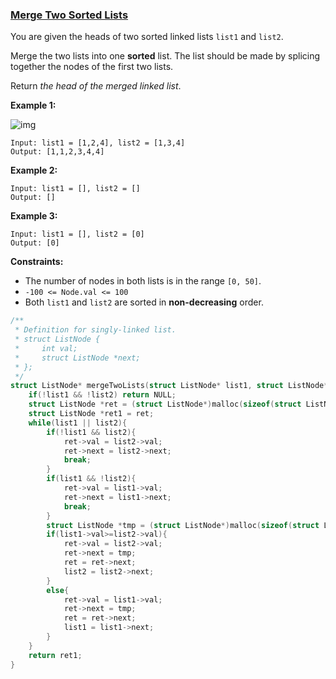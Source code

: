### [Merge Two Sorted Lists](https://leetcode.com/problems/merge-two-sorted-lists/)

You are given the heads of two sorted linked lists `list1` and `list2`.

Merge the two lists into one **sorted** list. The list should be made by splicing together the nodes of the first two lists.

Return *the head of the merged linked list*.

 

**Example 1:**

![img](https://assets.leetcode.com/uploads/2020/10/03/merge_ex1.jpg)

```
Input: list1 = [1,2,4], list2 = [1,3,4]
Output: [1,1,2,3,4,4]
```

**Example 2:**

```
Input: list1 = [], list2 = []
Output: []
```

**Example 3:**

```
Input: list1 = [], list2 = [0]
Output: [0]
```

 

**Constraints:**

- The number of nodes in both lists is in the range `[0, 50]`.
- `-100 <= Node.val <= 100`
- Both `list1` and `list2` are sorted in **non-decreasing** order.

```C
/**
 * Definition for singly-linked list.
 * struct ListNode {
 *     int val;
 *     struct ListNode *next;
 * };
 */
struct ListNode* mergeTwoLists(struct ListNode* list1, struct ListNode* list2){
    if(!list1 && !list2) return NULL;
    struct ListNode *ret = (struct ListNode*)malloc(sizeof(struct ListNode));
    struct ListNode *ret1 = ret;
    while(list1 || list2){
        if(!list1 && list2){
            ret->val = list2->val;
            ret->next = list2->next;
            break;
        }
        if(list1 && !list2){
            ret->val = list1->val;
            ret->next = list1->next;
            break;
        }
        struct ListNode *tmp = (struct ListNode*)malloc(sizeof(struct ListNode));
        if(list1->val>=list2->val){
            ret->val = list2->val;
            ret->next = tmp;
            ret = ret->next;
            list2 = list2->next;
        }
        else{
            ret->val = list1->val;
            ret->next = tmp;
            ret = ret->next;
            list1 = list1->next;
        }
    }
    return ret1;
}
```

